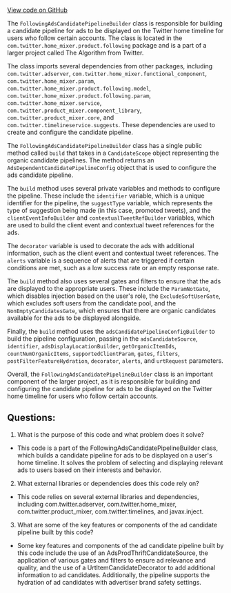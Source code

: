 [View code on GitHub](https://github.com/misbahsy/the-algorithm/home-mixer/server/src/main/scala/com/twitter/home_mixer/product/following/FollowingAdsCandidatePipelineBuilder.scala)

The `FollowingAdsCandidatePipelineBuilder` class is responsible for building a candidate pipeline for ads to be displayed on the Twitter home timeline for users who follow certain accounts. The class is located in the `com.twitter.home_mixer.product.following` package and is a part of a larger project called The Algorithm from Twitter.

The class imports several dependencies from other packages, including `com.twitter.adserver`, `com.twitter.home_mixer.functional_component`, `com.twitter.home_mixer.param`, `com.twitter.home_mixer.product.following.model`, `com.twitter.home_mixer.product.following.param`, `com.twitter.home_mixer.service`, `com.twitter.product_mixer.component_library`, `com.twitter.product_mixer.core`, and `com.twitter.timelineservice.suggests`. These dependencies are used to create and configure the candidate pipeline.

The `FollowingAdsCandidatePipelineBuilder` class has a single public method called `build` that takes in a `CandidateScope` object representing the organic candidate pipelines. The method returns an `AdsDependentCandidatePipelineConfig` object that is used to configure the ads candidate pipeline.

The `build` method uses several private variables and methods to configure the pipeline. These include the `identifier` variable, which is a unique identifier for the pipeline, the `suggestType` variable, which represents the type of suggestion being made (in this case, promoted tweets), and the `clientEventInfoBuilder` and `contextualTweetRefBuilder` variables, which are used to build the client event and contextual tweet references for the ads.

The `decorator` variable is used to decorate the ads with additional information, such as the client event and contextual tweet references. The `alerts` variable is a sequence of alerts that are triggered if certain conditions are met, such as a low success rate or an empty response rate.

The `build` method also uses several gates and filters to ensure that the ads are displayed to the appropriate users. These include the `ParamNotGate`, which disables injection based on the user's role, the `ExcludeSoftUserGate`, which excludes soft users from the candidate pool, and the `NonEmptyCandidatesGate`, which ensures that there are organic candidates available for the ads to be displayed alongside.

Finally, the `build` method uses the `adsCandidatePipelineConfigBuilder` to build the pipeline configuration, passing in the `adsCandidateSource`, `identifier`, `adsDisplayLocationBuilder`, `getOrganicItemIds`, `countNumOrganicItems`, `supportedClientParam`, `gates`, `filters`, `postFilterFeatureHydration`, `decorator`, `alerts`, and `urtRequest` parameters.

Overall, the `FollowingAdsCandidatePipelineBuilder` class is an important component of the larger project, as it is responsible for building and configuring the candidate pipeline for ads to be displayed on the Twitter home timeline for users who follow certain accounts.
## Questions: 
 1. What is the purpose of this code and what problem does it solve?
- This code is a part of the FollowingAdsCandidatePipelineBuilder class, which builds a candidate pipeline for ads to be displayed on a user's home timeline. It solves the problem of selecting and displaying relevant ads to users based on their interests and behavior.

2. What external libraries or dependencies does this code rely on?
- This code relies on several external libraries and dependencies, including com.twitter.adserver, com.twitter.home_mixer, com.twitter.product_mixer, com.twitter.timelines, and javax.inject.

3. What are some of the key features or components of the ad candidate pipeline built by this code?
- Some key features and components of the ad candidate pipeline built by this code include the use of an AdsProdThriftCandidateSource, the application of various gates and filters to ensure ad relevance and quality, and the use of a UrtItemCandidateDecorator to add additional information to ad candidates. Additionally, the pipeline supports the hydration of ad candidates with advertiser brand safety settings.